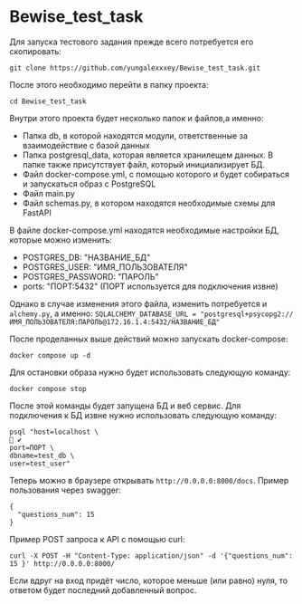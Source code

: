 # Bewise_test_task

Для запуска тестового задания прежде всего потребуется его скопировать:
```
git clone https://github.com/yungalexxxey/Bewise_test_task.git
```
После этого необходимо перейти в папку проекта:
```
cd Bewise_test_task
```
Внутри этого проекта будет несколько папок и файлов,а именно:
- Папка db, в которой находятся модули, ответственные за взаимодействие с базой данных
- Папка postgresql_data, которая является хранилещем данных. В папке также присутствует файл, который инициализирует БД.
- Файл docker-compose.yml, с помощью которого и будет собираться и запускаться образ с PostgreSQL
- Файл main.py
- Файл schemas.py, в котором находятся необходимые схемы для FastAPI

В файле docker-compose.yml находятся необходимые настройки БД, которые можно изменить:
- POSTGRES_DB: "НАЗВАНИЕ_БД"
- POSTGRES_USER: "ИМЯ_ПОЛЬЗОВАТЕЛЯ"
- POSTGRES_PASSWORD: "ПАРОЛЬ"
- ports: "ПОРТ:5432" (ПОРТ используется для подключения извне)

Однако в случае изменения этого файла, изменить потребуется и `alchemy.py`, а именно:
`
SQLALCHEMY_DATABASE_URL = "postgresql+psycopg2://ИМЯ_ПОЛЬЗОВАТЕЛЯ:ПАРОЛЬ@172.16.1.4:5432/НАЗВАНИЕ_БД"
`

После проделанных выше действий можно запускать docker-compose:
```
docker compose up -d
```

Для остановки образа нужно будет использовать следующую команду:
```
docker compose stop
```

После этой команды будет запущена БД и веб сервис. Для подключения к БД извне нужно использовать следующую команду:
```
psql "host=localhost \                                                                                                                                ✔ 
port=ПОРТ \
dbname=test_db \
user=test_user"

```

Теперь можно в браузере открывать `http://0.0.0.0:8000/docs`.
Пример пользования через swagger:
```
{
  "questions_num": 15 
}
```
Пример POST запроса к API с помощью curl:

```
curl -X POST -H "Content-Type: application/json" -d '{"questions_num": 15 }' http://0.0.0.0:8000/   
```
Если вдруг на вход придёт число, которое меньше (или равно) нуля, то ответом будет последний добавленный вопрос.


